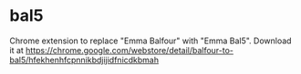 # bal5
Chrome extension to replace "Emma Balfour" with "Emma Bal5". Download it at https://chrome.google.com/webstore/detail/balfour-to-bal5/hfekhenhfcpnnikbdjijidfnicdkbmah

